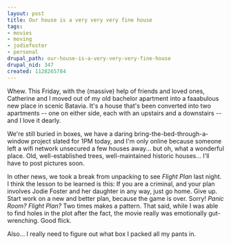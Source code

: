 ```yaml
--- 
layout: post
title: Our house is a very very very fine house
tags: 
- movies
- moving
- jodiefoster
- personal
drupal_path: our-house-is-a-very-very-very-fine-house
drupal_nid: 347
created: 1128265784
---
```

Whew. This Friday, with the (massive) help of friends and loved ones, Catherine and I moved out of my old bachelor apartment into a faaabulous new place in scenic Batavia. It's a house that's been converted into two apartments -- one on either side, each with an upstairs and a downstairs -- and I love it dearly.

We're still buried in boxes, we have a daring bring-the-bed-through-a-window project slated for 1PM today, and I'm only online because someone left a wifi network unsecured a few houses away... but oh, what a wonderful place. Old, well-established trees, well-maintained historic houses... I'll have to post pictures soon.

In other news, we took a break from unpacking to see <i>Flight Plan</i> last night. I think the lesson to be learned is this: If you are a criminal, and your plan involves Jodie Foster and her daughter in any way, just go home. Give up. Start work on a new and better plan, because the game is over. Sorry! <i>Panic Room?</i> <i>Flight Plan?</i> Two times makes a pattern. That said, while I was able to find holes in the plot after the fact, the movie really was emotionally gut-wrenching. Good flick.

Also... I really need to figure out what box I packed all my pants in.
